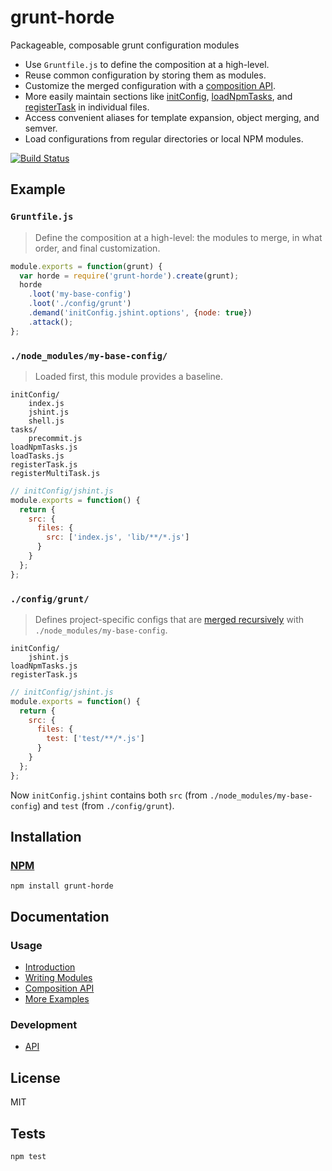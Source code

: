 # grunt-horde

Packageable, composable grunt configuration modules

- Use `Gruntfile.js` to define the composition at a high-level.
- Reuse common configuration by storing them as modules.
- Customize the merged configuration with a [composition API](docs/modules.md#composition-api).
- More easily maintain sections like [initConfig](http://gruntjs.com/api/grunt#grunt.initconfig), [loadNpmTasks](http://gruntjs.com/api/grunt#grunt.loadnpmtasks), and [registerTask](http://gruntjs.com/api/grunt.task#grunt.task.registertask) in individual files.
- Access convenient aliases for template expansion, object merging, and semver.
- Load configurations from regular directories or local NPM modules.

[![Build Status](https://travis-ci.org/codeactual/grunt-horde.png)](https://travis-ci.org/codeactual/grunt-horde)

## Example

### `Gruntfile.js`

> Define the composition at a high-level: the modules to merge, in what order, and final customization.

```js
module.exports = function(grunt) {
  var horde = require('grunt-horde').create(grunt);
  horde
    .loot('my-base-config')
    .loot('./config/grunt')
    .demand('initConfig.jshint.options', {node: true})
    .attack();
};
```

### `./node_modules/my-base-config/`

> Loaded first, this module provides a baseline.

    initConfig/
        index.js
        jshint.js
        shell.js
    tasks/
        precommit.js
    loadNpmTasks.js
    loadTasks.js
    registerTask.js
    registerMultiTask.js

```js
// initConfig/jshint.js
module.exports = function() {
  return {
    src: {
      files: {
        src: ['index.js', 'lib/**/*.js']
      }
    }
  };
};
```

### `./config/grunt/`

> Defines project-specific configs that are [merged recursively](https://github.com/pluma/assimilate#deep) with `./node_modules/my-base-config`.

    initConfig/
        jshint.js
    loadNpmTasks.js
    registerTask.js

```js
// initConfig/jshint.js
module.exports = function() {
  return {
    src: {
      files: {
        test: ['test/**/*.js']
      }
    }
  };
};
```

Now `initConfig.jshint` contains both `src` (from `./node_modules/my-base-config`) and `test` (from `./config/grunt`).

## Installation

### [NPM](https://npmjs.org/package/grunt-horde)

    npm install grunt-horde

## Documentation

### Usage

- [Introduction](http://codeactual.github.io/06/02/2013/introducing-grunt-horde.html)
- [Writing Modules](docs/modules.md)
- [Composition API](docs/modules.md#composition-api)
- [More Examples](docs/modules.md#examples)

### Development

- [API](docs/GruntHorde.md)

## License

  MIT

## Tests

    npm test
